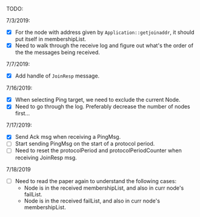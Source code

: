 TODO:

7/3/2019:
- [x] For the node with address given by `Application::getjoinaddr`, it should put itself in membershipList.
- [x] Need to walk through the receive log and figure out what's the order of the the messages being received.

7/7/2019:
- [x] Add handle of `JoinResp` message.

7/16/2019:
- [x] When selecting Ping target, we need to exclude the current Node.
- [x] Need to go through the log. Preferably decrease the number of nodes first...

7/17/2019:
- [x] Send Ack msg when receiving a PingMsg.
- [ ] Start sending PingMsg on the start of a protocol period.
- [ ] Need to reset the protocolPeriod and protocolPeriodCounter when receiving JoinResp msg.

7/18/2019
- [ ] Need to read the paper again to understand the following cases:
    - Node is in the received membershipList, and also in curr node's failList.
    - Node is in the received failList, and also in curr node's membershipList.